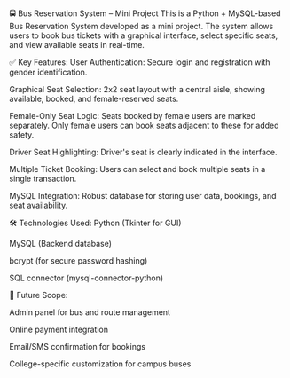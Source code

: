 🚍 Bus Reservation System – Mini Project
This is a Python + MySQL-based Bus Reservation System developed as a mini project. The system allows users to book bus tickets with a graphical interface, select specific seats, and view available seats in real-time.

✅ Key Features:
User Authentication: Secure login and registration with gender identification.

Graphical Seat Selection: 2x2 seat layout with a central aisle, showing available, booked, and female-reserved seats.

Female-Only Seat Logic: Seats booked by female users are marked separately. Only female users can book seats adjacent to these for added safety.

Driver Seat Highlighting: Driver's seat is clearly indicated in the interface.

Multiple Ticket Booking: Users can select and book multiple seats in a single transaction.

MySQL Integration: Robust database for storing user data, bookings, and seat availability.

🛠️ Technologies Used:
Python (Tkinter for GUI)

MySQL (Backend database)

bcrypt (for secure password hashing)

SQL connector (mysql-connector-python)

📌 Future Scope:

Admin panel for bus and route management

Online payment integration

Email/SMS confirmation for bookings

College-specific customization for campus buses
